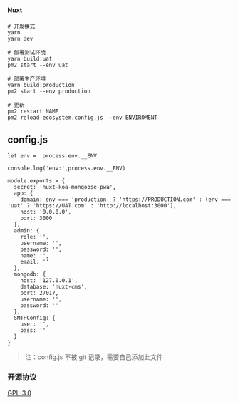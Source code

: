 #### Nuxt

```
# 开发模式
yarn
yarn dev

# 部署测试环境
yarn build:uat
pm2 start --env uat

# 部署生产环境
yarn build:production
pm2 start --env production

# 更新
pm2 restart NAME
pm2 reload ecosystem.config.js --env ENVIROMENT
```

## config.js

```
let env =  process.env.__ENV

console.log('env:',process.env.__ENV)

module.exports = {
  secret: 'nuxt-koa-mongoose-pwa',
  app: {
    domain: env === 'production' ? 'https://PRODUCTION.com' : (env === 'uat' ? 'https://UAT.com' : 'http://localhost:3000'),
    host: '0.0.0.0',
    port: 3000
  },
  admin: {
    role: '',
    username: '',
    password: '',
    name: '',
    email: ''
  },
  mongodb: {
    host: '127.0.0.1',
    database: 'nuxt-cms',
    port: 27017,
    username: '',
    password: ''
  },
  SMTPConfig: {
    user: '',
    pass: ''
  }
}
```

> 注：config.js 不被 git 记录，需要自己添加此文件

### 开源协议

[GPL-3.0](https://choosealicense.com/licenses/gpl-3.0/)
